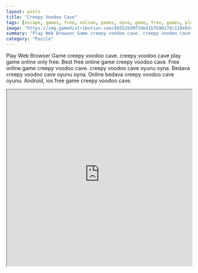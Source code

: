 ```yaml
---
layout: posts
title: "Creepy Voodoo Cave"
tags: [escape, games, free, online, games, oyna, game, free, games, play, play, games]
image: "https://img.gamedistribution.com/493525d9f7de41b7b9617dc119e9345f.jpg"
summary: "Play Web Browser Game creepy voodoo cave. creepy voodoo cave play game online only free. Best free online game creepy voodoo cave. Free online game creepy voodoo cave. creepy voodoo cave oyunu oyna. Bedava creepy voodoo cave oyunu oyna. Online bedava creepy voodoo cave oyunu. Android, ios free game creepy voodoo cave."
category: "Puzzle"
---
```


Play Web Browser Game creepy voodoo cave. creepy voodoo cave play game online only free. Best free online game creepy voodoo cave. Free online game creepy voodoo cave. creepy voodoo cave oyunu oyna. Bedava creepy voodoo cave oyunu oyna. Online bedava creepy voodoo cave oyunu. Android, ios free game creepy voodoo cave.

<iframe width="100%" height="480px;" src="https://flash.gamedistribution.com?game=493525d9f7de41b7b9617dc119e9345f"></iframe>